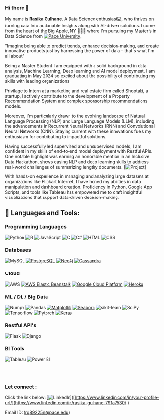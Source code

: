 ### Hi there 👋
My name is **Rasika Gulhane**. 
A Data Science enthusiast💻, who thrives on turning data into actionable insights along with AI-driven solutions. 
I come from the heart of the Big Apple, NY 🗽🇱🇷 where I'm pursuing my Master’s in Data Science from [![Pace University](https://img.shields.io/badge/Pace%20-University-%23000000?style=for-the-badge)](https://www.pace.edu/). 

"Imagine being able to predict trends, enhance decision-making, and create innovative products just by harnessing the power of data – that's what I'm all about"

Being a Master Student I am equipped with a solid background in data analysis, Machine Learning, Deep learning  and AI model deployment. I am graduating in May 2024 so excited about the possibility of contributing my skills with leading organizations.

Privilage to Intern at a marketing and real estate firm called Shoptaki, a startup, I actively contribute to the development of a Property Recommendation System and complex sponsorship recommendations models.

Moreover, I'm particularly drawn to the evolving landscape of Natural Language Processing (NLP) and Large Language Models (LLM), including the advancements in Recurrent Neural Networks (RNN) and Convolutional Neural Networks (CNN). Staying current with these innovations fuels my enthusiasm for contributing to impactful solutions.

Having successfully led supervised and unsupervised models, I am confident in my skills of end-to-end model deployment with Restful APIs. One notable highlight was earning an honorable mention in an Inclusive Data Hackathon, shows casing NLP and deep learning skills to address real-world challenges of summarizing lengthy documents. [![Project](https://github.com/Rasika-Gulhane/Document_Summarization)]

With hands-on experience in managing and analyzing large datasets at organizations like Flipkart Internet, I have honed my abilities in data manipulation and dashboard creation. Proficiency in Python, Google App Scripts, and tools like Tableau has empowered me to craft insightful visualizations that support data-driven decision-making.


## 🧰 Languages and Tools:
<!-- https://github.com/Ileriayo/markdown-badges#how-to-use -->

### Programming Languages
![Python](https://img.shields.io/badge/python-3670A0?style=for-the-badge&logo=python&logoColor=ffdd54)
![R](https://img.shields.io/badge/r-%23276DC3.svg?style=for-the-badge&logo=r&logoColor=white)
![JavaScript](https://img.shields.io/badge/javascript-%23323330.svg?style=for-the-badge&logo=javascript&logoColor=%23F7DF1E)
![C](https://img.shields.io/badge/c-%2300599C.svg?style=for-the-badge&logo=c&logoColor=white)
![C#](https://img.shields.io/badge/c%23-%23239120.svg?style=for-the-badge&logo=c-sharp&logoColor=white)
![HTML](https://img.shields.io/badge/HTML-%23E34F26.svg?style=for-the-badge&logo=html5&logoColor=white)
![CSS](https://img.shields.io/badge/CSS-%231572B6.svg?style=for-the-badge&logo=css3&logoColor=white)

### Databases
![MySQL](https://img.shields.io/badge/mysql-%2300f.svg?style=for-the-badge&logo=mysql&logoColor=white)
[![PostgreSQL](https://img.shields.io/badge/postgres-%23336791.svg?style=for-the-badge&logo=postgresql&logoColor=white)](https://www.postgresql.org/)
[![Neo4j](https://img.shields.io/badge/neo4j-%236DB33F.svg?style=for-the-badge&logo=neo4j&logoColor=white)](https://neo4j.com/)
[![Cassandra](https://img.shields.io/badge/cassandra-%231287B3.svg?style=for-the-badge&logo=apache-cassandra&logoColor=white)](https://cassandra.apache.org/)

### Cloud
![AWS](https://img.shields.io/badge/AWS-%23FF9900.svg?style=for-the-badge&logo=amazon-aws&logoColor=white)
[![AWS Elastic Beanstalk](https://img.shields.io/badge/AWS%20Elastic%20Beanstalk-%230080FF.svg?style=for-the-badge&logo=amazon-aws&logoColor=white)](https://aws.amazon.com/elasticbeanstalk/)
[![Google Cloud Platform](https://img.shields.io/badge/Google%20Cloud%20Platform-%234285F4.svg?style=for-the-badge&logo=google-cloud&logoColor=white)](https://cloud.google.com/)
[![Heroku](https://img.shields.io/badge/Heroku-%23430098.svg?style=for-the-badge&logo=heroku&logoColor=white)](https://www.heroku.com/)

### ML / DL / Big Data
![Numpy](https://img.shields.io/badge/numpy-013243?style=for-the-badge&logo=numpy&logoColor=white)
![Pandas](https://img.shields.io/badge/pandas-150458?style=for-the-badge&logo=pandas&logoColor=white)
[![Matplotlib](https://img.shields.io/badge/Matplotlib-%23076EEA.svg?style=for-the-badge&logo=python&logoColor=white)](https://matplotlib.org/)
[![Seaborn](https://img.shields.io/badge/Seaborn-%2371C7E3.svg?style=for-the-badge&logo=python&logoColor=white)](https://seaborn.pydata.org/)
![sikit-learn](https://img.shields.io/badge/scikit--learn-F7931E?style=for-the-badge&logo=scikit-learn&logoColor=white)
![SciPy](https://img.shields.io/badge/SciPy-%230C55A5.svg?style=for-the-badge&logo=scipy&logoColor=%white)
![Tensorflow](https://img.shields.io/badge/TensorFlow-FF6F00?style=for-the-badge&logo=TensorFlow&logoColor=white)
![Pytorch](https://img.shields.io/badge/PyTorch-EE4C2C?style=for-the-badge&logo=PyTorch&logoColor=white)
[![Keras](https://img.shields.io/badge/Keras-%23D00000.svg?style=for-the-badge&logo=keras&logoColor=white)](https://keras.io/)

### Restful API's
![Flask](https://img.shields.io/badge/Flask-%23000000.svg?style=for-the-badge&logo=flask&logoColor=white)
![Django](https://img.shields.io/badge/Django-%23092E20.svg?style=for-the-badge&logo=django&logoColor=white)

### BI Tools
![Tableau](https://img.shields.io/badge/Tableau-%23E97627.svg?style=for-the-badge&logo=tableau&logoColor=white)
![Power BI](https://img.shields.io/badge/Power%20BI-%23F2C811.svg?style=for-the-badge&logo=powerbi&logoColor=white)

<br></br>
### Let connect :
Click the link below:
[![LinkedIn](https://img.shields.io/badge/LinkedIn-YourName-%230077B5?style=for-the-badge&logo=linkedin)]([https://www.linkedin.com/in/your-profile-url/](https://www.linkedin.com/in/rasika-gulhane-791a7530/
)

Email ID:  (rg89225n@pace.edu)

